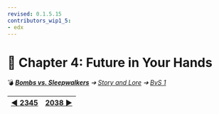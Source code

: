 ```yaml
---
revised: 0.1.5.15
contributors_wip1_5:
- edx
---
```


# 📄 Chapter 4: Future in Your Hands

💣 ***[Bombs vs. Sleepwalkers][home]** ➔ [Story and Lore][story] ➔ [BvS 1][story_bvs1]*

| [◀️ 2345][prev] | [2038 ▶️][next] |
| --: | :-- |

[home]: /README.md
[prev]: /story/bvs1/03_2345.md
[next]: /story/bvs1/05_2038.md
[story]: /story/readme.md
[story_bvs1]: /story/bvs1/readme.md
